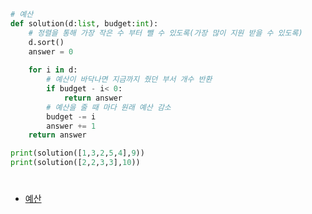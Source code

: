 ```py
# 예산
def solution(d:list, budget:int):
    # 정렬을 통해 가장 작은 수 부터 뺄 수 있도록(가장 많이 지원 받을 수 있도록)
    d.sort()
    answer = 0
    
    for i in d:
        # 예산이 바닥나면 지금까지 줬던 부서 개수 반환
        if budget - i< 0:
            return answer
        # 예산을 줄 때 마다 원래 예산 감소
        budget -= i
        answer += 1
    return answer

print(solution([1,3,2,5,4],9))
print(solution([2,2,3,3],10))
```
#
- [예산](https://programmers.co.kr/learn/courses/30/lessons/12982)
